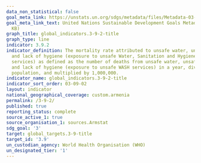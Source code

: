```yaml
---
data_non_statistical: false
goal_meta_link: https://unstats.un.org/sdgs/metadata/files/Metadata-03-09-02.pdf
goal_meta_link_text: United Nations Sustainable Development Goals Metadata (PDF 214
  KB)
graph_title: global_indicators.3-9-2-title
graph_type: line
indicator: 3.9.2
indicator_definition: The mortality rate attributed to unsafe water, unsafe sanitation
  and lack of hygiene (exposure to unsafe Water, Sanitation and Hygiene for All (WASH)
  services) as defined as the number of deaths from unsafe water, unsafe sanitation
  and lack of hygiene (exposure to unsafe WASH services) in a year, divided by the
  population, and multiplied by 1,000,000.
indicator_name: global_indicators.3-9-2-title
indicator_sort_order: 03-09-02
layout: indicator
national_geographical_coverage: custom.armenia
permalink: /3-9-2/
published: true
reporting_status: complete
source_active_1: true
source_organisation_1: sources.Armstat
sdg_goal: '3'
target: global_targets.3-9-title
target_id: '3.9'
un_custodian_agency: World Health Organisation (WHO)
un_designated_tier: '1'
---
```

